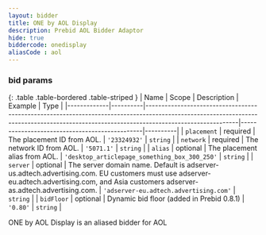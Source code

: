 ```yaml
---
layout: bidder
title: ONE by AOL Display
description: Prebid AOL Bidder Adaptor
hide: true
biddercode: onedisplay
aliasCode : aol
---
```




### bid params

{: .table .table-bordered .table-striped }
| Name        | Scope    | Description                                                                                                                                                                             | Example                                       | Type     |
|-------------|----------|-----------------------------------------------------------------------------------------------------------------------------------------------------------------------------------------|-----------------------------------------------|----------|
| `placement` | required | The placement ID from AOL.                                                                                                                                                              | `'23324932'`                                  | `string` |
| `network`   | required | The network ID from AOL.                                                                                                                                                                | `'5071.1'`                                    | `string` |
| `alias`     | optional | The placement alias from AOL.                                                                                                                                                           | `'desktop_articlepage_something_box_300_250'` | `string` |
| `server`    | optional | The server domain name. Default is adserver-us.adtech.advertising.com. EU customers must use adserver-eu.adtech.advertising.com, and Asia customers adserver-as.adtech.advertising.com. | `'adserver-eu.adtech.advertising.com'`        | `string` |
| `bidFloor`  | optional | Dynamic bid floor (added in Prebid 0.8.1)                                                                                                                                               | `'0.80'`                                      | `string` |

ONE by AOL Display is an aliased bidder for AOL
